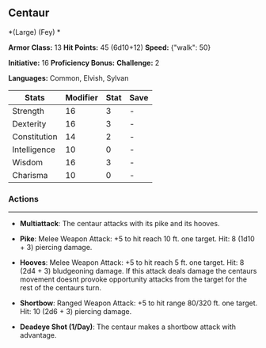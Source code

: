 ## Centaur
*(Large) (Fey) *

**Armor Class:** 13
**Hit Points:** 45 (6d10+12)
**Speed:** {"walk": 50}

**Initiative:** 16
**Proficiency Bonus:**
**Challenge:** 2

**Languages:** Common, Elvish, Sylvan



| Stats | Modifier | Stat | Save
| ---- | ---- | ---- | ---- |
| Strength | 16 | 3 | - |
| Dexterity | 16 | 3 | - |
| Constitution | 14 | 2 | - |
| Intelligence | 10 | 0 | - |
| Wisdom | 16 | 3 | - |
| Charisma | 10 | 0 | - |

### Actions
 --- 
- **Multiattack**: The centaur attacks with its pike and its hooves.

- **Pike**: Melee Weapon Attack: +5 to hit  reach 10 ft.  one target. Hit: 8 (1d10 + 3) piercing damage.

- **Hooves**: Melee Weapon Attack: +5 to hit  reach 5 ft.  one target. Hit: 8 (2d4 + 3) bludgeoning damage. If this attack deals damage  the centaurs movement doesnt provoke opportunity attacks from the target for the rest of the centaurs turn.

- **Shortbow**: Ranged Weapon Attack: +5 to hit  range 80/320 ft.  one target. Hit: 10 (2d6 + 3) piercing damage.

- **Deadeye Shot (1/Day)**: The centaur makes a shortbow attack with advantage.

